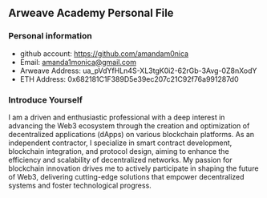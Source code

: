 ## Arweave Academy Personal File

### Personal information

- github account: https://github.com/amandam0nica
- Email: amanda1monica@gmail.com
- Arweave Address: ua_pVdYfHLn4S-XL3tgK0i2-62rGb-3Avg-0Z8nXodY
- ETH Address: 0x682181C1F389D5e39ec207c21C92f76a991287d0

### Introduce Yourself
I am a driven and enthusiastic professional with a deep interest in advancing the Web3 ecosystem through the creation and optimization of decentralized applications (dApps) on various blockchain platforms. As an independent contractor, I specialize in smart contract development, blockchain integration, and protocol design, aiming to enhance the efficiency and scalability of decentralized networks. My passion for blockchain innovation drives me to actively participate in shaping the future of Web3, delivering cutting-edge solutions that empower decentralized systems and foster technological progress.
